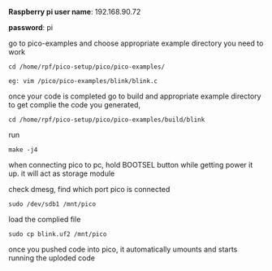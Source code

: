 
**Raspberry pi user name**: 192.168.90.72

**password**: pi

go to pico-examples and choose appropriate example directory you need to work 

    cd /home/rpf/pico-setup/pico/pico-examples/

    eg: vim /pico/pico-examples/blink/blink.c

once your code is completed
go to build and appropriate example directory to get complie the code you generated, 
        
    cd /home/rpf/pico-setup/pico/pico-examples/build/blink

run 

    make -j4

when connecting pico to pc, hold BOOTSEL button while getting power it up.
it will act as storage module

check dmesg, find which port pico is connected

    sudo /dev/sdb1 /mnt/pico

load the complied file 

    sudo cp blink.uf2 /mnt/pico

once you pushed code into pico, it automatically umounts and starts running the uploded code





    
